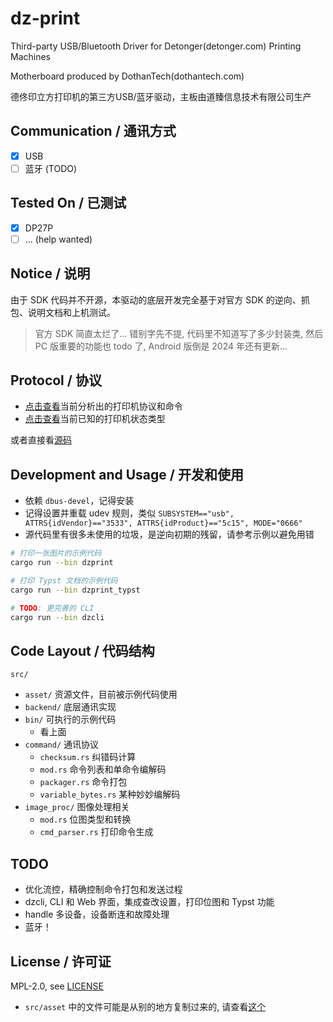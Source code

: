 # dz-print

Third-party USB/Bluetooth Driver for Detonger(detonger.com) Printing Machines

Motherboard produced by DothanTech(dothantech.com)

德佟印立方打印机的第三方USB/蓝牙驱动，主板由道臻信息技术有限公司生产

## Communication / 通讯方式

- [x] USB
- [ ] 蓝牙 (TODO)

## Tested On / 已测试

- [x] DP27P
- [ ] ... (help wanted)

## Notice / 说明

由于 SDK 代码并不开源，本驱动的底层开发完全基于对官方 SDK 的逆向、抓包、说明文档和上机测试。

> 官方 SDK 简直太烂了... 错别字先不提, 代码里不知道写了多少封装类, 然后 PC 版重要的功能也 todo 了, Android 版倒是 2024 年还有更新...

## Protocol / 协议

- [点击查看](protocol.md)当前分析出的打印机协议和命令
- [点击查看](print-status.md)当前已知的打印机状态类型

或者直接看[源码](src/command/mod.rs)

## Development and Usage / 开发和使用

- 依赖 `dbus-devel`，记得安装
- 记得设置并重载 udev 规则，类似 `SUBSYSTEM=="usb", ATTRS{idVendor}=="3533", ATTRS{idProduct}=="5c15", MODE="0666"`
- 源代码里有很多未使用的垃圾，是逆向初期的残留，请参考示例以避免用错

```bash
# 打印一张图片的示例代码
cargo run --bin dzprint

# 打印 Typst 文档的示例代码
cargo run --bin dzprint_typst

# TODO: 更完善的 CLI
cargo run --bin dzcli
```
## Code Layout / 代码结构

`src/`
- `asset/` 资源文件，目前被示例代码使用
- `backend/` 底层通讯实现
- `bin/` 可执行的示例代码
  - 看上面
- `command/` 通讯协议
  - `checksum.rs` 纠错码计算
  - `mod.rs` 命令列表和单命令编解码
  - `packager.rs` 命令打包
  - `variable_bytes.rs` 某种妙妙编解码
- `image_proc/` 图像处理相关
  - `mod.rs` 位图类型和转换
  - `cmd_parser.rs` 打印命令生成

## TODO

- 优化流控，精确控制命令打包和发送过程
- dzcli, CLI 和 Web 界面，集成查改设置，打印位图和 Typst 功能
- handle 多设备，设备断连和故障处理
- 蓝牙！

## License / 许可证

MPL-2.0, see [LICENSE](./LICENSE)

- `src/asset` 中的文件可能是从别的地方复制过来的, 请查看[这个](src/asset/README.md)
